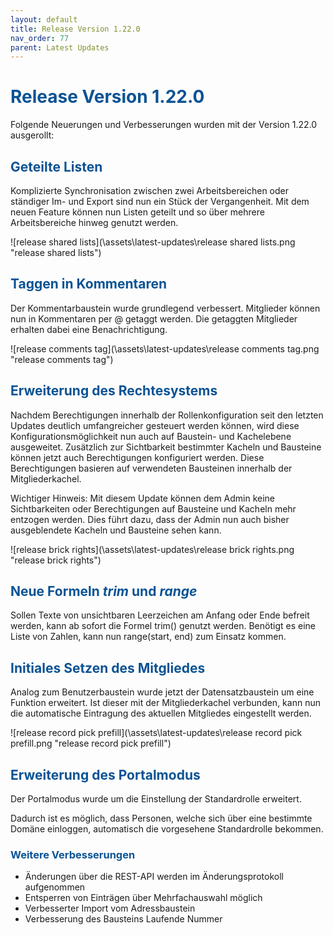 ```yaml
---
layout: default
title: Release Version 1.22.0
nav_order: 77
parent: Latest Updates
---
```


# <span style="color:#0b5394">**Release Version 1.22.0**</span>

Folgende Neuerungen und Verbesserungen wurden mit der Version 1.22.0 ausgerollt:

## <span style="color:#0b5394">**Geteilte Listen**</span>

Komplizierte Synchronisation zwischen zwei Arbeitsbereichen oder ständiger Im- und Export sind nun ein Stück der Vergangenheit. 
Mit dem neuen Feature können nun Listen geteilt und so über mehrere Arbeitsbereiche hinweg genutzt werden.

![release shared lists](\assets\latest-updates\release shared lists.png "release shared lists")

## <span style="color:#0b5394">**Taggen in Kommentaren**</span>

Der Kommentarbaustein wurde grundlegend verbessert. Mitglieder können nun in Kommentaren per @ getaggt werden. 
Die getaggten Mitglieder erhalten dabei eine Benachrichtigung.

![release comments tag](\assets\latest-updates\release comments tag.png "release comments tag")

## <span style="color:#0b5394">**Erweiterung des Rechtesystems**</span>

Nachdem Berechtigungen innerhalb der Rollenkonfiguration seit den letzten Updates deutlich umfangreicher gesteuert werden können, wird diese Konfigurationsmöglichkeit nun auch auf Baustein- und Kachelebene ausgeweitet. Zusätzlich zur Sichtbarkeit bestimmter Kacheln und Bausteine können jetzt auch Berechtigungen konfiguriert werden. Diese Berechtigungen basieren auf verwendeten Bausteinen innerhalb der Mitgliederkachel.

Wichtiger Hinweis: Mit diesem Update können dem Admin keine Sichtbarkeiten oder Berechtigungen auf Bausteine und Kacheln mehr entzogen werden. Dies führt dazu, dass der Admin nun auch bisher ausgeblendete Kacheln und Bausteine sehen kann.

![release brick rights](\assets\latest-updates\release brick rights.png "release brick rights")

## <span style="color:#0b5394">**Neue Formeln *trim* und *range***</span>

Sollen Texte von unsichtbaren Leerzeichen am Anfang oder Ende befreit werden, kann ab sofort die Formel trim() genutzt werden. Benötigt es eine Liste von Zahlen, kann nun range(start, end) zum Einsatz kommen.

## <span style="color:#0b5394">**Initiales Setzen des Mitgliedes**</span>

Analog zum Benutzerbaustein wurde jetzt der Datensatzbaustein um eine Funktion erweitert. Ist dieser mit der Mitgliederkachel verbunden, kann nun die automatische Eintragung des aktuellen Mitgliedes eingestellt werden.

![release record pick prefill](\assets\latest-updates\release record pick prefill.png "release record pick prefill")

## <span style="color:#0b5394">**Erweiterung des Portalmodus**</span>

Der Portalmodus wurde um die Einstellung der Standardrolle erweitert.

Dadurch ist es möglich, dass Personen, welche sich über eine bestimmte Domäne einloggen, automatisch die vorgesehene Standardrolle bekommen.

### <span style="color:#0b5394">**Weitere Verbesserungen**</span>

-  Änderungen über die REST-API werden im Änderungsprotokoll aufgenommen
-  Entsperren von Einträgen über Mehrfachauswahl möglich
-  Verbesserter Import vom Adressbaustein
-  Verbesserung des Bausteins Laufende Nummer